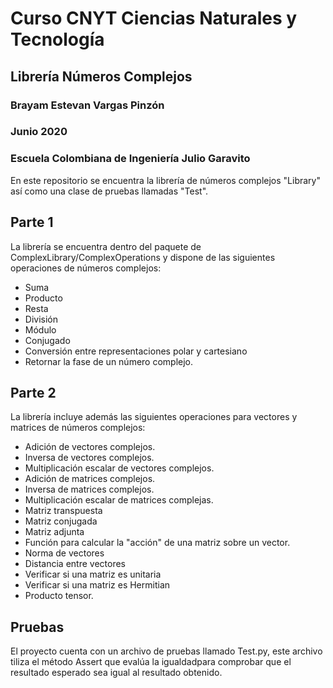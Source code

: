 # Curso CNYT Ciencias Naturales y Tecnología
## Librería Números Complejos
### Brayam Estevan Vargas Pinzón
### Junio 2020
### Escuela Colombiana de Ingeniería Julio Garavito

En este repositorio se encuentra la librería de números complejos "Library" así como una clase de pruebas llamadas "Test".

## Parte 1

La librería se encuentra dentro del paquete de ComplexLibrary/ComplexOperations y dispone de las siguientes operaciones de números complejos:

- Suma
- Producto
- Resta
- División
- Módulo
- Conjugado
- Conversión entre representaciones polar y cartesiano
- Retornar la fase de un número complejo.


## Parte 2

La librería incluye además las siguientes operaciones para vectores y matrices de números complejos:

- Adición de vectores complejos.
- Inversa de vectores complejos.
- Multiplicación escalar de vectores complejos.
- Adición de matrices complejos.
- Inversa de matrices complejos.
- Multiplicación escalar de matrices complejas.
- Matriz transpuesta
- Matriz conjugada
- Matriz adjunta
- Función para calcular la "acción" de una matriz sobre un vector.
- Norma de vectores
- Distancia entre vectores
- Verificar si una matriz es unitaria
- Verificar si una matriz es Hermitian
- Producto tensor.

## Pruebas
El proyecto cuenta con un archivo de pruebas llamado Test.py, este archivo tiliza el método Assert que evalúa la igualdadpara comprobar que el resultado esperado sea igual al resultado obtenido.


